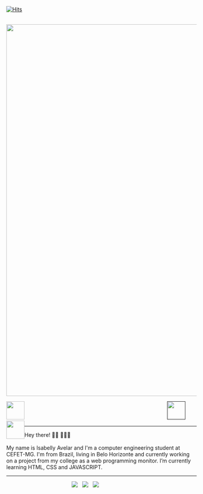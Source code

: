   [![Hits](https://hits.seeyoufarm.com/api/count/incr/badge.svg?url=https%3A%2F%2Fgithub.com%2Fisabellyavelar&count_bg=%23D2186B&title_bg=%230F0Ecolor=https%3A%2F%2Fgithub.com%2Fisabellyavelar&count_bg=%23D2186B&title_bg=%230F0Ecolor=E&icon=iconify.sviconify%23BD0D87&title=Perfil+visualizações&edge_flat=true)](https://hits.seeyoufarm.com)
   
   
   &nbsp;&nbsp;&nbsp;&nbsp;&nbsp;&nbsp;&nbsp;&nbsp;&nbsp;&nbsp;&nbsp;&nbsp;&nbsp;&nbsp;&nbsp;&nbsp;&nbsp; &nbsp;&nbsp;&nbsp;&nbsp;&nbsp;&nbsp;&nbsp;&nbsp;&nbsp;<img src = "https://github.com/isabellyavelar/isabellyavelar/blob/main/Header/isabelly%20avelar%20(7).gif" width = "980px">
  
 &nbsp;&nbsp;&nbsp;&nbsp;&nbsp;&nbsp;&nbsp;&nbsp;&nbsp;&nbsp;&nbsp;&nbsp;&nbsp;&nbsp;&nbsp;&nbsp;&nbsp; &nbsp;&nbsp;&nbsp;&nbsp;&nbsp;&nbsp;&nbsp;&nbsp;&nbsp;&nbsp;&nbsp;&nbsp;&nbsp;&nbsp;&nbsp;&nbsp;&nbsp;&nbsp; &nbsp;&nbsp;&nbsp;&nbsp;&nbsp;&nbsp;&nbsp;&nbsp;&nbsp;&nbsp;&nbsp;&nbsp;&nbsp;&nbsp;&nbsp;&nbsp;&nbsp;&nbsp; &nbsp;&nbsp;&nbsp;&nbsp;&nbsp;&nbsp;&nbsp;&nbsp;&nbsp;&nbsp;&nbsp;&nbsp;&nbsp;&nbsp;&nbsp;&nbsp;&nbsp;&nbsp; &nbsp;&nbsp;&nbsp;&nbsp;&nbsp;&nbsp;&nbsp;&nbsp;&nbsp;&nbsp;&nbsp;&nbsp;&nbsp;&nbsp;&nbsp;&nbsp;&nbsp;&nbsp; &nbsp; <a href=""> <img height="48" src="https://github.com/isabellyavelar/isabellyavelar/blob/2168e104af13bf5b7f89016f095ee44b16b70090/Icons/icons8-linkedin-48.png" style="max-width:100%;"></a> <a href="https://twitter.com/DejourBelly" style="float: left"> <img height="48" src="https://github.com/isabellyavelar/isabellyavelar/blob/2168e104af13bf5b7f89016f095ee44b16b70090/Icons/icons8-twitter.gif" style="max-width:100%;"></a> <a href="mailto:avelar.isabelly@gmail.com" style="float: left"> <img height="48" src="https://github.com/isabellyavelar/isabellyavelar/blob/2168e104af13bf5b7f89016f095ee44b16b70090/Icons/icons8-gmail-48%20(1).png" style="max-width:100%;"></a>

   
  <!-- <a href=""> <img height="48" src="https://github.com/isabellyavelar/isabellyavelar/blob/2168e104af13bf5b7f89016f095ee44b16b70090/Icons/icons8-linkedin-48.png" style="max-width:100%;"></a> 
   
  <a href="https://twitter.com/dejourbelly" style="float: left"> <img height="48" src="https://github.com/isabellyavelar/isabellyavelar/blob/2168e104af13bf5b7f89016f095ee44b16b70090/Icons/icons8-twitter.gif" style="max-width:100%;"></a>

   <a href="mailto:avelar.isabelly@gmail.com" style="float: left"> <img height="48" src="https://github.com/isabellyavelar/isabellyavelar/blob/2168e104af13bf5b7f89016f095ee44b16b70090/Icons/icons8-gmail-48%20(1).png" style="max-width:100%;"></a> -->
  
   
   
   <hr>
   Hey there! 👋🏾 👩🏾‍💻 <br><br>
   My name is Isabelly Avelar and I'm a computer engineering student at CEFET-MG. I'm from Brazil, living in Belo Horizonte and currently working on a project from my college as a web programming monitor. I’m currently learning HTML, CSS and JAVASCRIPT.
  
  <hr>
  
  
  &nbsp;&nbsp;&nbsp;&nbsp;&nbsp;&nbsp;&nbsp;&nbsp;&nbsp;&nbsp;&nbsp;&nbsp;&nbsp;&nbsp;&nbsp;&nbsp;&nbsp;&nbsp;&nbsp;&nbsp;&nbsp;&nbsp;&nbsp;&nbsp;&nbsp;&nbsp;&nbsp;&nbsp;&nbsp;&nbsp;&nbsp;&nbsp;&nbsp;&nbsp;&nbsp;&nbsp;&nbsp;&nbsp;&nbsp;&nbsp;&nbsp;&nbsp;&nbsp; ![](https://github-profile-summary-cards.vercel.app/api/cards/profile-details?username=isabellyavelar&theme=monokai)
  &nbsp;&nbsp;![](https://github-profile-summary-cards.vercel.app/api/cards/most-commit-language?username=isabellyavelar&theme=monokai)
 &nbsp;&nbsp;![](https://github-profile-summary-cards.vercel.app/api/cards/stats?username=isabellyavelar&theme=monokai)

  

